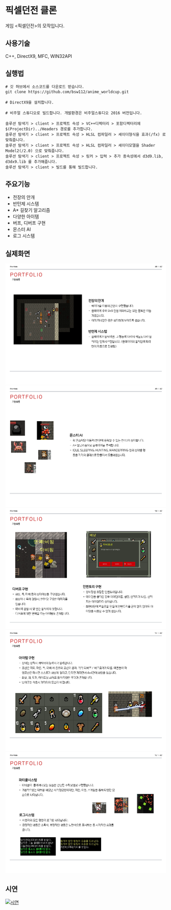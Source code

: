 # 픽셀던전 클론
게임 <픽셀던전>의 모작입니다.


## 사용기술
C++, DirectX9, MFC, WIN32API


## 실행법
```
# 깃 허브에서 소스코드를 다운로드 받습니다.
git clone https://github.com/bsw112/anime_worldcup.git

# DirectX9을 설치합니다.

# 비주얼 스튜디오로 빌드합니다. 개발환경은 비주얼스튜디오 2016 버전입니다.

솔루션 탐색기 > client > 프로젝트 속성 > VC++디렉터리 > 포함디렉터리에 $(ProjectDir)../Headers 경로를 추가합니다.
솔루션 탐색기 > client > 프로젝트 속성 > HLSL 컴파일러 > 셰이더형식을 효과(/fx) 로 맞춰줍니다.
솔루션 탐색기 > client > 프로젝트 속성 > HLSL 컴파일러 > 셰이더모델을 Shader Model2(/2.0) 으로 맞춰줍니다.
솔루션 탐색기 > client > 프로젝트 속성 > 링커 > 입력 > 추가 종속성에서 d3d9.lib, d3dx9.lib 를 추가해줍니다. 
솔루션 탐색기 > client > 빌드를 통해 빌드합니다.

```


## 주요기능
* 전장의 안개
* 반턴제 시스템
* A* 길찾기 알고리즘
* 다양한 아이템
* 버프, 디버프 구현
* 몬스터 AI
* 로그 시스템



## 실제화면
![alt](readme/슬라이드48.PNG)
![alt](readme/슬라이드49.PNG)
![alt](readme/슬라이드50.PNG)
![alt](readme/슬라이드51.PNG)
![alt](readme/슬라이드52.PNG)

## 시연
[![시연](http://img.youtube.com/vi/tCYWEeGaZ8A/0.jpg)](https://www.youtube.com/watch?v=tCYWEeGaZ8A&t=119s)
